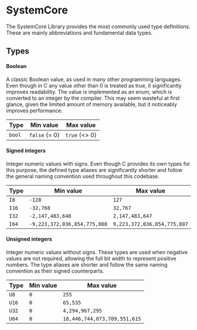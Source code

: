 # SystemCore
The SystemCore Library provides the most commonly used type definitions. These are mainly abbreviations and fundamental data types.

## Types

#### Boolean
A classic Boolean value, as used in many other programming languages. Even though in C any value other than 0 is treated as true, it significantly improves readability. The value is implemented as an enum, which is converted to an integer by the compiler. This may seem wasteful at first glance, given the limited amount of memory available, but it noticeably improves performance.


| Type   | Min value     | Max value     |
|--------|---------------|---------------|
| `bool` | `false` (= 0) | `true` (<> 0) |


#### Signed integers

Integer numeric values with signs. Even though C provides its own types for this purpose, the defined type aliases are significantly shorter and follow the general naming convention used throughout this codebase.

| Type  | Min value                       | Max value                        |
|-------|---------------------------------|----------------------------------|
| `I8`  | `-128`                          | `127`                            |
| `I16` | `-32,768`                       | `32,767`                         |
| `I32` | `-2,147,483,648`                | `2,147,483,647`                  |
| `I64` | `-9,223,372,036,854,775,808`    | `9,223,372,036,854,775,807`      |


#### Unsigned integers

Integer numeric values without signs. These types are used when negative values are not required, allowing the full bit width to represent positive numbers. The type aliases are shorter and follow the same naming convention as their signed counterparts.

| Type  | Min value | Max value                        |
|-------|-----------|----------------------------------|
| `U8`  | `0`       | `255`                            |
| `U16` | `0`       | `65,535`                         |
| `U32` | `0`       | `4,294,967,295`                  |
| `U64` | `0`       | `18,446,744,073,709,551,615`     |



